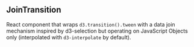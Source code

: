 JoinTransition
--------------

React component that wraps `d3.transition().tween` with a data join mechanism inspired by d3-selection but operating on JavaScript Objects only (interpolated with `d3-interpolate` by default).
